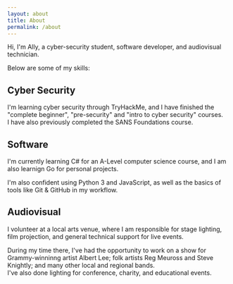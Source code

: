 ```yaml
---
layout: about
title: About
permalink: /about
---
```


Hi, I'm Ally, a cyber-security student, software developer, and audiovisual technician.

Below are some of my skills:

## Cyber Security

I'm learning cyber security through TryHackMe, and I have finished the "complete beginner", "pre-security" and "intro to cyber security" courses.  
I have also previously completed the SANS Foundations course.

## Software

I'm currently learning C# for an A-Level computer science course, and I am also learnign Go for personal projects.

I'm also confident using Python 3 and JavaScript, as well as the basics of tools like Git & GitHub in my workflow.

## Audiovisual

I volunteer at a local arts venue, where I am responsible for stage lighting, film projection, and general technical support for live events.

During my time there, I've had the opportunity to work on a show for Grammy-winninng artist Albert Lee; folk artists Reg Meuross and Steve Knightly; and many other local and regional bands.  
I've also done lighting for conference, charity, and educational events.
